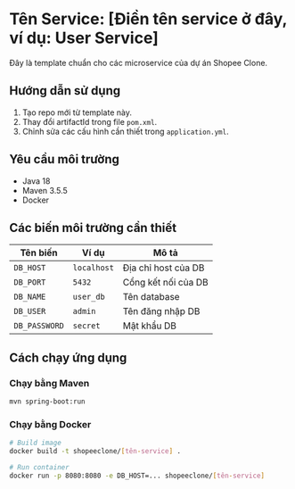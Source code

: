# Tên Service: [Điền tên service ở đây, ví dụ: User Service]

Đây là template chuẩn cho các microservice của dự án Shopee Clone.

## Hướng dẫn sử dụng

1.  Tạo repo mới từ template này.
2.  Thay đổi artifactId trong file `pom.xml`.
3.  Chỉnh sửa các cấu hình cần thiết trong `application.yml`.

## Yêu cầu môi trường

- Java 18
- Maven 3.5.5
- Docker

## Các biến môi trường cần thiết

| Tên biến      | Ví dụ        | Mô tả                  |
|---------------|--------------|------------------------|
| `DB_HOST`     | `localhost`  | Địa chỉ host của DB    |
| `DB_PORT`     | `5432`       | Cổng kết nối của DB    |
| `DB_NAME`     | `user_db`    | Tên database           |
| `DB_USER`     | `admin`      | Tên đăng nhập DB       |
| `DB_PASSWORD` | `secret`     | Mật khẩu DB            |


## Cách chạy ứng dụng

### Chạy bằng Maven
```bash
mvn spring-boot:run
```

### Chạy bằng Docker
```bash
# Build image
docker build -t shopeeclone/[tên-service] .

# Run container
docker run -p 8080:8080 -e DB_HOST=... shopeeclone/[tên-service]
```
